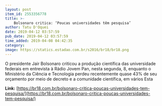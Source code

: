```yaml
---
layout: post
item_id: 2553356778
title: >-
    Bolsonaro critica: ‘Poucas universidades têm pesquisa’
author: Tatu D'Oquei
date: 2019-04-12 03:57:59
pub_date: 2019-04-12 03:57:59
time_added: 2019-04-08 04:42:35
category: 
image: https://statics.estadao.com.br/s2016/br18/br18.png
---
```


O presidente Jair Bolsonaro criticou a produção científica das universidade federais em entrevista à Rádio Jovem Pan, nesta segunda, 8, enquanto o Ministério da Ciência e Tecnologia perdeu recentemente quase 43% de seu orçamento por meio de decreto e a comunidade científica, em vários Esta

**Link:** [https://br18.com.br/bolsonaro-critica-poucas-universidades-tem-pesquisa/](https://br18.com.br/bolsonaro-critica-poucas-universidades-tem-pesquisa/)

